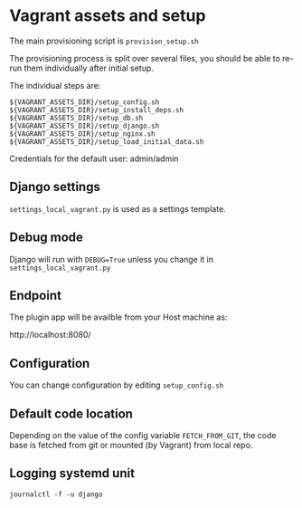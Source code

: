 # Vagrant assets and setup


The main provisioning script is `provision_setup.sh`

The provisioning process is split over several files, you should be able
to re-run them individually after initial setup.

The individual steps are:

    ${VAGRANT_ASSETS_DIR}/setup_config.sh
    ${VAGRANT_ASSETS_DIR}/setup_install_deps.sh
    ${VAGRANT_ASSETS_DIR}/setup_db.sh
    ${VAGRANT_ASSETS_DIR}/setup_django.sh
    ${VAGRANT_ASSETS_DIR}/setup_nginx.sh
    ${VAGRANT_ASSETS_DIR}/setup_load_initial_data.sh


Credentials for the default user: admin/admin

## Django settings

`settings_local_vagrant.py` is used as a settings template.

## Debug mode

Django will run with `DEBUG=True` unless you change it in `settings_local_vagrant.py`

## Endpoint

The plugin app will be availble from your Host machine as:

http://localhost:8080/

## Configuration

You can change configuration by editing `setup_config.sh`

## Default code location

Depending on the value of the config variable `FETCH_FROM_GIT`, the
code base is fetched from git or mounted (by Vagrant) from local repo.


## Logging systemd unit

```
journalctl -f -u django
```